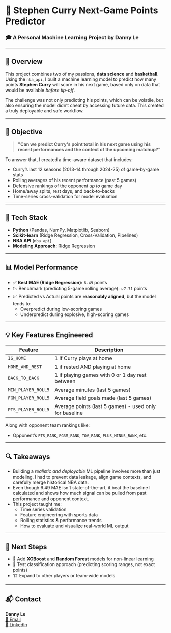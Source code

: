 # 🏀 Stephen Curry Next-Game Points Predictor

### 🎓 A Personal Machine Learning Project by **Danny Le**

---

## 📌 Overview

This project combines two of my passions, **data science** and **basketball**. Using the `nba_api`, I built a machine learning model to predict how many points **Stephen Curry** will score in his next game, based only on data that would be available *before tip-off*. 

The challenge was not only predicting his points, which can be volatile, but also ensuring the model didn’t cheat by accessing future data. This created a truly deployable and safe workflow.

---

## 🎯 Objective

> **"Can we predict Curry's point total in his next game using his recent performances and the context of the upcoming matchup?"**

To answer that, I created a time-aware dataset that includes:

- Curry’s last 12 seasons (2013-14 through 2024-25) of game-by-game stats
- Rolling averages of his recent performance (past 5 games)
- Defensive rankings of the opponent *up to* game day
- Home/away splits, rest days, and back-to-backs
- Time-series cross-validation for model evaluation

---

## 🔧 Tech Stack

- **Python** (Pandas, NumPy, Matplotlib, Seaborn)
- **Scikit-learn** (Ridge Regression, Cross-Validation, Pipelines)
- **NBA API** (`nba_api`)
- **Modeling Approach**: Ridge Regression

---

## 📊 Model Performance

- ✅ **Best MAE (Ridge Regression):** `6.49` points
- 📉 Benchmark (predicting 5-game rolling average): ~`7.71` points
- 📈 Predicted vs Actual points are **reasonably aligned**, but the model tends to:
  - Overpredict during low-scoring games
  - Underpredict during explosive, high-scoring games

---

## 💡 Key Features Engineered

| Feature              | Description |
|----------------------|-------------|
| `IS_HOME`            | 1 if Curry plays at home |
| `HOME_AND_REST`      | 1 if rested AND playing at home |
| `BACK_TO_BACK`       | 1 if playing games with 0 or 1 day rest between |
| `MIN_PLAYER_ROLL5`   | Average minutes (last 5 games) |
| `FGM_PLAYER_ROLL5`   | Average field goals made (last 5 games) |
| `PTS_PLAYER_ROLL5`   | Average points (last 5 games) - used only for baseline |

Along with opponent team rankings like:
- Opponent’s `PTS_RANK`, `FG3M_RANK`, `TOV_RANK`, `PLUS_MINUS_RANK`, etc.

---

## 🔍 Takeaways

- Building a *realistic and deployable* ML pipeline involves more than just modeling. I had to prevent data leakage, align game contexts, and carefully merge historical NBA data.
- Even though 6.49 MAE isn't state-of-the-art, it beat the baseline I calculated and shows how much signal can be pulled from past performance and opponent context.
- This project taught me:
  - Time series validation
  - Feature engineering with sports data
  - Rolling statistics & performance trends
  - How to evaluate and visualize real-world ML output

---

## 🚀 Next Steps

- 🔁 Add **XGBoost** and **Random Forest** models for non-linear learning
- 🧠 Test classification approach (predicting scoring ranges, not exact points)
- 🏗️ Expand to other players or team-wide models

---

## 📬 Contact

**Danny Le**  
[📧 Email](mailto:dannyle05@berkeley.edu)  
[🔗 LinkedIn](https://www.linkedin.com/in/dannyle510)
